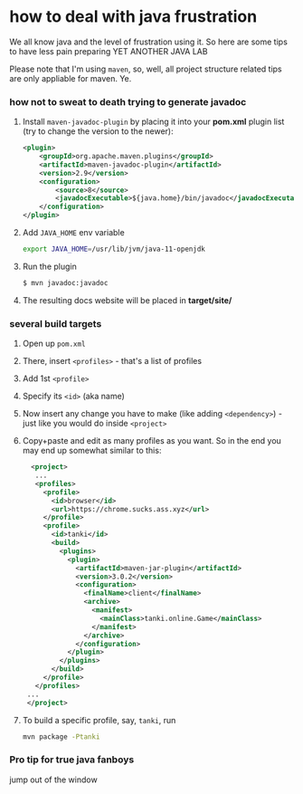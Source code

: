 # how to deal with java frustration

We all know java and the level of frustration using it. So here are some tips to have less pain preparing YET ANOTHER JAVA LAB

Please note that I'm using `maven`, so, well, all project structure related tips are only appliable for maven. Ye.

### how not to sweat to death trying to generate javadoc

1. Install `maven-javadoc-plugin` by placing it into your **pom.xml** plugin list (try to change the version to the newer):
    ```xml
    <plugin>
        <groupId>org.apache.maven.plugins</groupId>
        <artifactId>maven-javadoc-plugin</artifactId>
        <version>2.9</version>
        <configuration>
            <source>8</source>
            <javadocExecutable>${java.home}/bin/javadoc</javadocExecutable>
        </configuration>
    </plugin>
    ```

2. Add `JAVA_HOME` env variable
    ```bash
    export JAVA_HOME=/usr/lib/jvm/java-11-openjdk
    ```

3. Run the plugin
    ```bash
    $ mvn javadoc:javadoc 
    ```

4. The resulting docs website will be placed in **target/site/**

### several build targets

1. Open up `pom.xml`

2. There, insert `<profiles>` - that's a list of profiles

3. Add 1st `<profile>`

4. Specify its `<id>` (aka name)

5. Now insert any change you have to make (like adding `<dependency>`) - just like you would do inside `<project>`

6. Copy+paste and edit as many profiles as you want. So in the end you may end up somewhat similar to this:

   ```xml
     <project>
      ...
      <profiles>
        <profile>
          <id>browser</id>
          <url>https://chrome.sucks.ass.xyz</url>
        </profile>
        <profile>
          <id>tanki</id>
          <build>
            <plugins>
              <plugin>
                <artifactId>maven-jar-plugin</artifactId>
                <version>3.0.2</version>
                <configuration>
                  <finalName>client</finalName>
                  <archive>
                    <manifest>
                      <mainClass>tanki.online.Game</mainClass>
                    </manifest>
                  </archive>
                </configuration>
              </plugin>
            </plugins>
          </build>
        </profile>
      </profiles>
    ...
    </project>
   ```

7. To build a specific profile, say, `tanki`, run

   ```bash
   mvn package -Ptanki
   ```
   
### Pro tip for true java fanboys
jump out of the window
